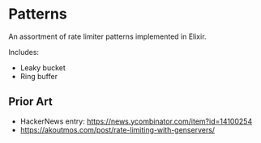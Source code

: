 # Patterns

An assortment of rate limiter patterns implemented in Elixir.

Includes:

- Leaky bucket
- Ring buffer

## Prior Art

- HackerNews entry: https://news.ycombinator.com/item?id=14100254
- https://akoutmos.com/post/rate-limiting-with-genservers/
